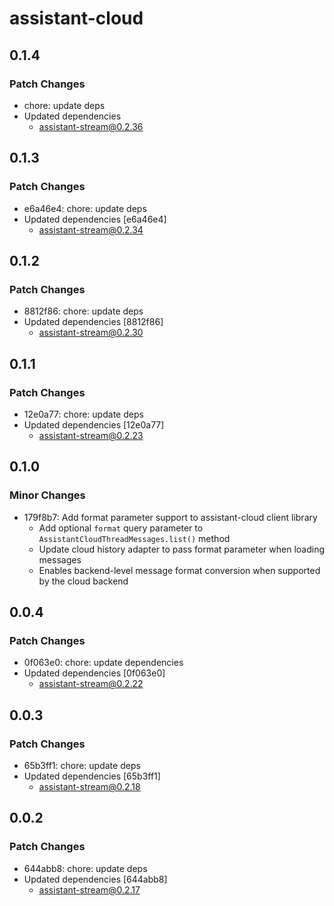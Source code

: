 # assistant-cloud

## 0.1.4

### Patch Changes

- chore: update deps
- Updated dependencies
  - assistant-stream@0.2.36

## 0.1.3

### Patch Changes

- e6a46e4: chore: update deps
- Updated dependencies [e6a46e4]
  - assistant-stream@0.2.34

## 0.1.2

### Patch Changes

- 8812f86: chore: update deps
- Updated dependencies [8812f86]
  - assistant-stream@0.2.30

## 0.1.1

### Patch Changes

- 12e0a77: chore: update deps
- Updated dependencies [12e0a77]
  - assistant-stream@0.2.23

## 0.1.0

### Minor Changes

- 179f8b7: Add format parameter support to assistant-cloud client library
  - Add optional `format` query parameter to `AssistantCloudThreadMessages.list()` method
  - Update cloud history adapter to pass format parameter when loading messages
  - Enables backend-level message format conversion when supported by the cloud backend

## 0.0.4

### Patch Changes

- 0f063e0: chore: update dependencies
- Updated dependencies [0f063e0]
  - assistant-stream@0.2.22

## 0.0.3

### Patch Changes

- 65b3ff1: chore: update deps
- Updated dependencies [65b3ff1]
  - assistant-stream@0.2.18

## 0.0.2

### Patch Changes

- 644abb8: chore: update deps
- Updated dependencies [644abb8]
  - assistant-stream@0.2.17
